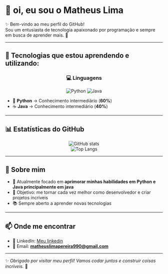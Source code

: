 # 👋 oi, eu sou o Matheus Lima

✨ Bem-vindo ao meu perfil do GitHub!  
Sou um entusiasta de tecnologia apaixonado por programação e sempre em busca de aprender mais. 🚀  

---

## 🚀 Tecnologias que estou aprendendo e utilizando:

<div align="center">

### 💻 Linguagens
![Python](https://img.shields.io/badge/Python-3776AB?style=for-the-badge&logo=python&logoColor=white) 
![Java](https://img.shields.io/badge/Java-ED8B00?style=for-the-badge&logo=openjdk&logoColor=white)

</div>

- 🐍 **Python** → Conhecimento intermediário (**60%**)  
- ☕ **Java** → Conhecimento intermediário (**40%**)  

---

## 📊 Estatísticas do GitHub

<div align="center">
  
![GitHub stats](https://github-readme-stats.vercel.app/api?username=matheuslimapp&show_icons=true&theme=tokyonight)  
![Top Langs](https://github-readme-stats.vercel.app/api/top-langs/?username=matheuslimapp&layout=compact&theme=tokyonight)  

</div>

---

## 🌱 Sobre mim
- 🔭 Atualmente focado em **aprimorar minhas habilidades em Python e Java principalmente em java**  
- 🎯 Objetivo: me tornar cada vez melhor como desenvolvedor e criar projetos incríveis  
- 📚 Sempre aberto a aprender novas tecnologias  

---

## 📫 Onde me encontrar
- 💼 LinkedIn: [Meu linkedin](https://www.linkedin.com/public-profile/settings?lipi=urn%3Ali%3Apage%3Ad_flagship3_profile_self_edit_contact-info%3BEipOSz8fQkeyqFnTWXKH2w%3D%3D)  
- 📧 Email: **matheuslimapereira990@gmail.com**

---

✨ *Obrigado por visitar meu perfil! Vamos codar juntos e construir coisas incríveis.* 🚀
